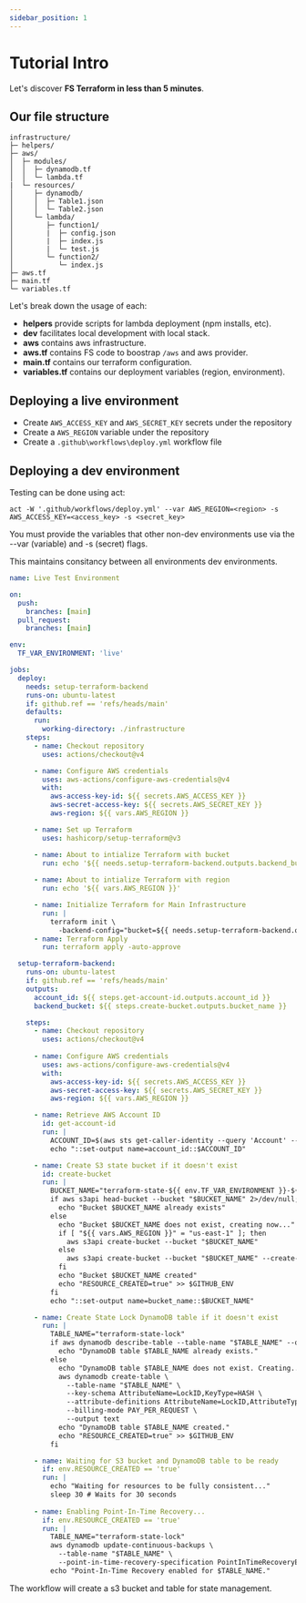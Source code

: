 ```yaml
---
sidebar_position: 1
---
```


# Tutorial Intro

Let's discover **FS Terraform in less than 5 minutes**.

## Our file structure

```
infrastructure/
├─ helpers/
├─ aws/
│  ├─ modules/
│  │  ├─ dynamodb.tf
│  │  └─ lambda.tf
|  └─ resources/
│     ├─ dynamodb/
│     │  ├─ Table1.json
│     │  └─ Table2.json
│     └─ lambda/
│        ├─ function1/
│        |  ├─ config.json
│        |  ├─ index.js
│        |  └─ test.js
│        └─ function2/
│           └─ index.js
├─ aws.tf
├─ main.tf
└─ variables.tf
```

Let's break down the usage of each:
- **helpers** provide scripts for lambda deployment (npm installs, etc).
- **dev** facilitates local development with local stack.
- **aws** contains aws infrastructure.
- **aws.tf** contains FS code to boostrap `/aws` and aws provider.
- **main.tf** contains our terraform configuration.
- **variables.tf** contains our deployment variables (region, environment).

## Deploying a live environment

- Create `AWS_ACCESS_KEY` and `AWS_SECRET_KEY` secrets under the repository
- Create a `AWS_REGION` variable under the repository 
- Create a `.github\workflows\deploy.yml` workflow file

## Deploying a dev environment

Testing can be done using act:

`act -W '.github/workflows/deploy.yml' --var AWS_REGION=<region> -s AWS_ACCESS_KEY=<access_key> -s <secret_key>`

You must provide the variables that other non-dev environments use via the --var (variable) and -s (secret) flags.

This maintains consitancy between all environments dev environments.

```yml
name: Live Test Environment

on:
  push:
    branches: [main]
  pull_request:
    branches: [main]

env:
  TF_VAR_ENVIRONMENT: 'live'

jobs:
  deploy:
    needs: setup-terraform-backend
    runs-on: ubuntu-latest
    if: github.ref == 'refs/heads/main'
    defaults:
      run:
        working-directory: ./infrastructure
    steps:
      - name: Checkout repository
        uses: actions/checkout@v4

      - name: Configure AWS credentials
        uses: aws-actions/configure-aws-credentials@v4
        with:
          aws-access-key-id: ${{ secrets.AWS_ACCESS_KEY }}
          aws-secret-access-key: ${{ secrets.AWS_SECRET_KEY }}
          aws-region: ${{ vars.AWS_REGION }}

      - name: Set up Terraform
        uses: hashicorp/setup-terraform@v3

      - name: About to intialize Terraform with bucket
        run: echo '${{ needs.setup-terraform-backend.outputs.backend_bucket }}'
      
      - name: About to intialize Terraform with region
        run: echo '${{ vars.AWS_REGION }}'

      - name: Initialize Terraform for Main Infrastructure
        run: |
          terraform init \
            -backend-config="bucket=${{ needs.setup-terraform-backend.outputs.backend_bucket }}"
      - name: Terraform Apply
        run: terraform apply -auto-approve

  setup-terraform-backend:
    runs-on: ubuntu-latest
    if: github.ref == 'refs/heads/main'
    outputs:
      account_id: ${{ steps.get-account-id.outputs.account_id }}
      backend_bucket: ${{ steps.create-bucket.outputs.bucket_name }}

    steps:
      - name: Checkout repository
        uses: actions/checkout@v4
      
      - name: Configure AWS credentials
        uses: aws-actions/configure-aws-credentials@v4
        with:
          aws-access-key-id: ${{ secrets.AWS_ACCESS_KEY }}
          aws-secret-access-key: ${{ secrets.AWS_SECRET_KEY }}
          aws-region: ${{ vars.AWS_REGION }}

      - name: Retrieve AWS Account ID
        id: get-account-id
        run: |
          ACCOUNT_ID=$(aws sts get-caller-identity --query 'Account' --output text)
          echo "::set-output name=account_id::$ACCOUNT_ID"

      - name: Create S3 state bucket if it doesn't exist
        id: create-bucket
        run: |
          BUCKET_NAME="terraform-state-${{ env.TF_VAR_ENVIRONMENT }}-${{ vars.AWS_REGION }}-${{ steps.get-account-id.outputs.account_id }}"
          if aws s3api head-bucket --bucket "$BUCKET_NAME" 2>/dev/null; then
            echo "Bucket $BUCKET_NAME already exists"
          else
            echo "Bucket $BUCKET_NAME does not exist, creating now..."
            if [ "${{ vars.AWS_REGION }}" = "us-east-1" ]; then
              aws s3api create-bucket --bucket "$BUCKET_NAME"
            else
              aws s3api create-bucket --bucket "$BUCKET_NAME" --create-bucket-configuration LocationConstraint=${{ vars.AWS_REGION }}
            fi
            echo "Bucket $BUCKET_NAME created"
            echo "RESOURCE_CREATED=true" >> $GITHUB_ENV
          fi
          echo "::set-output name=bucket_name::$BUCKET_NAME"

      - name: Create State Lock DynamoDB table if it doesn't exist
        run: |
          TABLE_NAME="terraform-state-lock"
          if aws dynamodb describe-table --table-name "$TABLE_NAME" --output text; then
            echo "DynamoDB table $TABLE_NAME already exists."
          else
            echo "DynamoDB table $TABLE_NAME does not exist. Creating..."
            aws dynamodb create-table \
              --table-name "$TABLE_NAME" \
              --key-schema AttributeName=LockID,KeyType=HASH \
              --attribute-definitions AttributeName=LockID,AttributeType=S \
              --billing-mode PAY_PER_REQUEST \
              --output text
            echo "DynamoDB table $TABLE_NAME created."
            echo "RESOURCE_CREATED=true" >> $GITHUB_ENV
          fi

      - name: Waiting for S3 bucket and DynamoDB table to be ready
        if: env.RESOURCE_CREATED == 'true'
        run: |
          echo "Waiting for resources to be fully consistent..."
          sleep 30 # Waits for 30 seconds
          
      - name: Enabling Point-In-Time Recovery...
        if: env.RESOURCE_CREATED == 'true'
        run: |
          TABLE_NAME="terraform-state-lock"
          aws dynamodb update-continuous-backups \
            --table-name "$TABLE_NAME" \
            --point-in-time-recovery-specification PointInTimeRecoveryEnabled=True
          echo "Point-In-Time Recovery enabled for $TABLE_NAME."
```

The workflow will create a s3 bucket and table for state management. 
